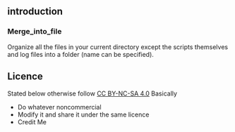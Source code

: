 ## introduction

### Merge_into_file

Organize all the files in your current directory except the scripts themselves and log files into a folder (name can be specified).

## Licence

Stated below otherwise follow [CC BY-NC-SA 4.0](./LICENSE.md)
Basically

- Do whatever noncommercial
- Modify it and share it under the same licence
- Credit Me